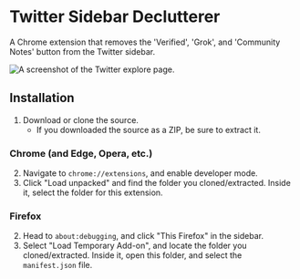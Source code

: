 # Twitter Sidebar Declutterer
A Chrome extension that removes the 'Verified', 'Grok', and 'Community Notes' button from the Twitter sidebar.

![A screenshot of the Twitter explore page.](https://i.imgur.com/gYIvujT.png)

## Installation
1. Download or clone the source.
    - If you downloaded the source as a ZIP, be sure to extract it.
### Chrome (and Edge, Opera, etc.)
2. Navigate to `chrome://extensions`, and enable developer mode.
3. Click "Load unpacked" and find the folder you cloned/extracted. Inside it, select the folder for this extension.
### Firefox
2. Head to `about:debugging`, and click "This Firefox" in the sidebar.
3. Select "Load Temporary Add-on", and locate the folder you cloned/extracted. Inside it, open this folder, and select the `manifest.json` file.
